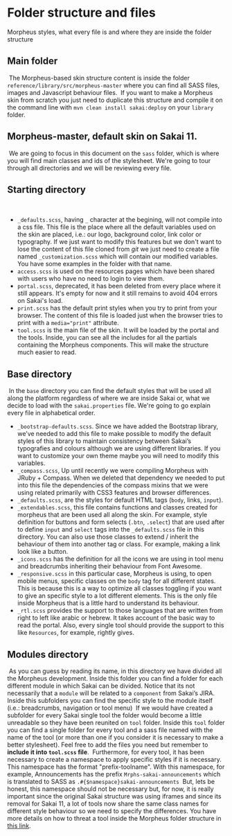# Folder structure and files

Morpheus styles, what every file is and where they are inside the folder structure
​
## Main folder
​
The Morpheus-based skin structure content is inside the folder `reference/library/src/morpheus-master` where you can find all SASS files, images and Javascript behaviour files.
​
If you want to make a Morpheus skin from scratch you just need to duplicate this structure and compile it on the command line with `mvn clean install sakai:deploy` on your `library` folder.
​
## Morpheus-master, default skin on Sakai 11.
​
We are going to focus in this document on the `sass` folder, which is where you will find main classes and ids of the stylesheet. We're going to tour through all directories and we will be reviewing every file.
​
## Starting directory
​
 - `_defaults.scss`, having `_` character at the begining, will not compile into a css file. This file is the place where all the default variables used on the skin are placed, i.e.: our logo, background color, link color or typography. If we just want to modify this features but we don't want to lose the content of this file cloned from *git* we just need to create a file named `_customization.scss` which will contain our modified variables. You have some examples in the folder with that name.
 - `access.scss` is used on the resources pages which have been shared with users who have no need to login to view them.
 - `portal.scss`, deprecated, it has been deleted from every place where it still appears. It's empty for now and it still remains to avoid 404 errors on Sakai's load.
 - `print.scss` has the default print styles when you try to print from your browser. The content of this file is loaded just when the browser tries to print with a `media="print"` attribute.
 - `tool.scss` is the main file of the skin. It will be loaded by the portal and the tools. Inside, you can see all the includes for all the partials containing the Morpheus components. This will make the structure much easier to read.
​
## Base directory
​
In the `base` directory you can find the default styles that will be used all along the platform regardless of where we are inside Sakai or, what we decide to load with the `sakai.properties` file. We're going to go explain every file in alphabetical order.
​
- `_bootstrap-defaults.scss`. Since we have added the Bootstrap library, we’ve needed to add this file to make possible to modify the default styles of this library to maintain consistency between Sakai’s typografies and colours although we are using different libraries. If you want to customize your own theme maybe you will need to modify this variables.
- `_compass.scss`, Up until recently we were compiling Morpheus with JRuby + Compass. When we deleted that dependency we needed to put into this file the dependencies of the compass mixins that we were using related primarily with CSS3 features and browser differences.
- `_defaults.scss`, are the styles for default HTML tags (`body`, links, `input`).
- `_extendables.scss`, this file contains functions and classes created for morpheus that are been used all along the skin. For example, style definition for buttons and form selects (`.btn`, `.select`) that are used after to define `input` and `select` tags into the `_defaults.scss` file in this directory. You can also use those classes to extend / inherit the behaviour of them into another tag or class. For example, making a link look like a button.
- `_icons.scss` has the definition for all the icons we are using in tool menu and breadcrumbs inheriting their behaviour from Font Awesome.
- `_responsive.scss`  in this particular case, Morpheus is using, to open mobile menus, specific classes on the `body` tag for all different states. This is because this is a way to optimize all classes toggling if you want to give an specific style to a lot different elements. This is the only file inside Morpheus that is a little hard to understand its behaviour.
- `_rtl.scss` provides the support to those languages that are written from right to left like arabic or hebrew. It takes account of the basic way to read the portal. Also, every single tool should provide the support to this like `Resources`, for example, rightly gives.
​
## Modules directory
​
As you can guess by reading its name, in this directory we have divided all the Morpheus development. Inside this folder you can find a folder for each different module in which Sakai can be divided. Notice that its not necessarily that a `module` will be related to a `component` from Sakai’s JIRA. Inside this subfolders you can find the specific style to the module itself (i.e.: breadcrumbs, navigation or tool menu)
​
If we would have created a subfolder for every Sakai single tool the folder would become a little unreadable so they have been reunited on `tool` folder. Inside this `tool` folder you can find a single folder for every tool and a sass file named with the name of the tool (or more than one if you consider it is necessary to make a better stylesheet). Feel free to add the files you need but remember to **include it into `tool.scss` file**.
​
Furthermore, for every tool, it has been necessary to create a namespace to apply specific styles if it is necessary. This namespace has the format "prefix-toolname". With this namespace, for example, Announcements has the prefix `Mrphs-sakai-announcements` which is translated to SASS as `.#{$namespace}sakai-announcements`
​
But, lets be honest, this namespace should not be necessary but, for now, it is really important since the original Sakai structure was using iframes and since its removal for Sakai 11, a lot of tools now share the same class names for different style behaviour so we need to specify the differences.
​
You have more details on how to threat a tool inside the Morpheus folder structure in [this link](customization-tool.md#what-should-i-do-with-a-tool).